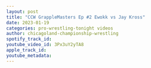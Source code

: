 ```yaml
---
layout: post
title: "CCW GrappleMasters Ep #2 Ewokk vs Jay Kross"
date: 2023-01-19
categories: pro-wrestling-tonight videos
author: chicagoland-championship-wrestling
spotify_track_id: 
youtube_video_id: 3Px3uY2yTA8
apple_track_id: 
youtube_metadata: 
---
```


